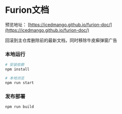 
# Furion文档


预览地址： [https://icedmango.github.io/furion-doc/](https://icedmango.github.io/furion-doc/)

回滚到主仓库删除前的最新文档，同时移除牛皮癣弹窗广告


### 本地运行

```bash
# 安装依赖
npm install

# 本地浏览
npm run start
```

### 发布部署

```bash
npm run build
```
